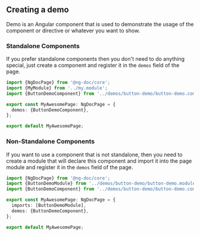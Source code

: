 ## Creating a demo

Demo is an Angular component that is used to demonstrate the usage of the
component or directive or whatever you want to show.

### Standalone Components

If you prefer standalone components then you don't need to do anything special,
just create a component and register it in the `demos` field of the page.

```typescript fileName="ng-doc.page.ts"
import {NgDocPage} from '@ng-doc/core';
import {MyModule} from '../my.module';
import {ButtonDemoComponent} from '../demos/button-demo/button-demo.component';

export const MyAwesomePage: NgDocPage = {
  demos: {ButtonDemoComponent},
};

export default MyAwesomePage;
```

### Non-Standalone Components

If you want to use a component that is not standalone, then you need to create
a module that will declare this component and import it into the page module
and register it in the `demos` field of the page.

```typescript fileName="ng-doc.page.ts" {6}
import {NgDocPage} from '@ng-doc/core';
import {ButtonDemoModule} from '../demos/button-demo/button-demo.module';
import {ButtonDemoComponent} from '../demos/button-demo/button-demo.component';

export const MyAwesomePage: NgDocPage = {
  imports: [ButtonDemoModule],
  demos: {ButtonDemoComponent},
};

export default MyAwesomePage;
```
